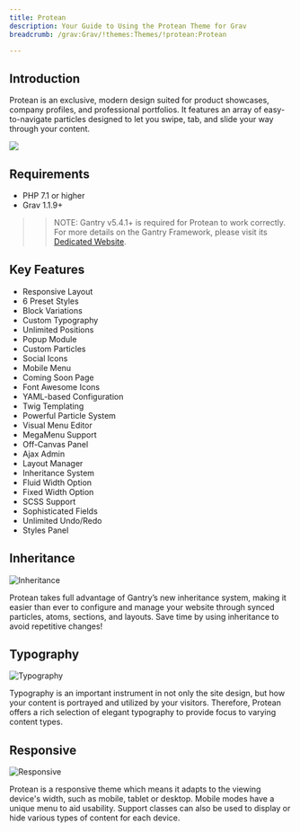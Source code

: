 ```yaml
---
title: Protean
description: Your Guide to Using the Protean Theme for Grav
breadcrumb: /grav:Grav/!themes:Themes/!protean:Protean

---
```


Introduction
-----

Protean is an exclusive, modern design suited for product showcases, company profiles, and professional portfolios. It features an array of easy-to-navigate particles designed to let you swipe, tab, and slide your way through your content.

![](assets/protean.jpg)

Requirements
-----

* PHP 7.1 or higher
* Grav 1.1.9+

>> NOTE: Gantry v5.4.1+ is required for Protean to work correctly. For more details on the Gantry Framework, please visit its [Dedicated Website](http://gantry.org).

Key Features
-----

* Responsive Layout
* 6 Preset Styles
* Block Variations
* Custom Typography
* Unlimited Positions
* Popup Module
* Custom Particles
* Social Icons
* Mobile Menu
* Coming Soon Page
* Font Awesome Icons 
* YAML-based Configuration
* Twig Templating
* Powerful Particle System
* Visual Menu Editor
* MegaMenu Support
* Off-Canvas Panel
* Ajax Admin
* Layout Manager
* Inheritance System
* Fluid Width Option
* Fixed Width Option
* SCSS Support
* Sophisticated Fields
* Unlimited Undo/Redo
* Styles Panel

## Inheritance

![Inheritance](ft-2.jpg)

Protean takes full advantage of Gantry’s new inheritance system, making it easier than ever to configure and manage your website through synced particles, atoms, sections, and layouts. Save time by using inheritance to avoid repetitive changes!

## Typography

![Typography](ft-3.jpg)

Typography is an important instrument in not only the site design, but how your content is portrayed and utilized by your visitors. Therefore, Protean offers a rich selection of elegant typography to provide focus to varying content types.

## Responsive

![Responsive](ft-4.jpg)

Protean is a responsive theme which means it adapts to the viewing device's width, such as mobile, tablet or desktop. Mobile modes have a unique menu to aid usability. Support classes can also be used to display or hide various types of content for each device.
